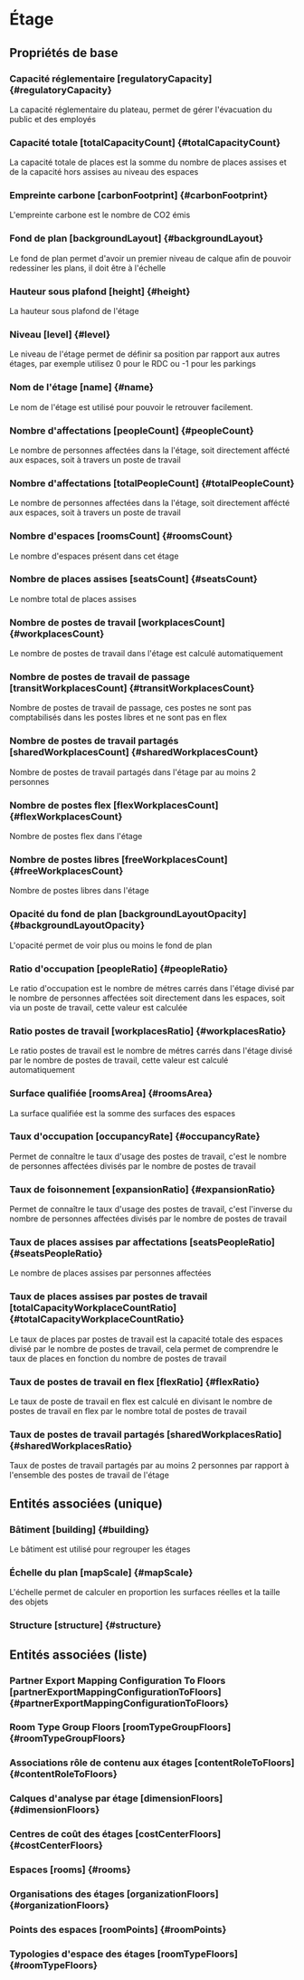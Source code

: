 # Étage
<!--- THIS FILE IS GENERATED PLEASE DO NOT EDIT IT DIRECTLY --->



## Propriétés de base

### Capacité réglementaire [regulatoryCapacity] {#regulatoryCapacity}
        
La capacité réglementaire du plateau, permet de gérer l'évacuation du public et des employés
### Capacité totale [totalCapacityCount] {#totalCapacityCount}
        
La capacité totale de places est la somme du nombre de places assises et de la capacité hors assises au niveau des espaces
### Empreinte carbone [carbonFootprint] {#carbonFootprint}
        
L'empreinte carbone est le nombre de CO2 émis
### Fond de plan [backgroundLayout] {#backgroundLayout}
        
Le fond de plan permet d'avoir un premier niveau de calque afin de pouvoir redessiner les plans, il doit être à l'échelle
### Hauteur sous plafond [height] {#height}
        
La hauteur sous plafond de l'étage
### Niveau [level] {#level}
        
Le niveau de l'étage permet de définir sa position par rapport aux autres étages, par exemple utilisez 0 pour le RDC ou -1 pour les parkings
### Nom de l'étage [name] {#name}
        
Le nom de l'étage est utilisé pour pouvoir le retrouver facilement.
### Nombre d'affectations [peopleCount] {#peopleCount}
        
Le nombre de personnes affectées dans la l'étage, soit directement affécté aux espaces, soit à travers un poste de travail
### Nombre d'affectations [totalPeopleCount] {#totalPeopleCount}
        
Le nombre de personnes affectées dans la l'étage, soit directement affécté aux espaces, soit à travers un poste de travail
### Nombre d'espaces [roomsCount] {#roomsCount}
        
Le nombre d'espaces présent dans cet étage
### Nombre de places assises [seatsCount] {#seatsCount}
        
Le nombre total de places assises
### Nombre de postes de travail [workplacesCount] {#workplacesCount}
        
Le nombre de postes de travail dans l'étage est calculé automatiquement
### Nombre de postes de travail de passage [transitWorkplacesCount] {#transitWorkplacesCount}
        
Nombre de postes de travail de passage, ces postes ne sont pas comptabilisés dans les postes libres et ne sont pas en flex
### Nombre de postes de travail partagés [sharedWorkplacesCount] {#sharedWorkplacesCount}
        
Nombre de postes de travail partagés dans l'étage par au moins 2 personnes
### Nombre de postes flex [flexWorkplacesCount] {#flexWorkplacesCount}
        
Nombre de postes flex dans l'étage
### Nombre de postes libres [freeWorkplacesCount] {#freeWorkplacesCount}
        
Nombre de postes libres dans l'étage
### Opacité du fond de plan [backgroundLayoutOpacity] {#backgroundLayoutOpacity}
        
L'opacité permet de voir plus ou moins le fond de plan
### Ratio d'occupation [peopleRatio] {#peopleRatio}
        
Le ratio d'occupation est le nombre de métres carrés dans l'étage divisé par le nombre de personnes affectées soit directement dans les espaces, soit via un poste de travail, cette valeur est calculée
### Ratio postes de travail [workplacesRatio] {#workplacesRatio}
        
Le ratio postes de travail est le nombre de métres carrés dans l'étage divisé par le nombre de postes de travail, cette valeur est calculé automatiquement
### Surface qualifiée [roomsArea] {#roomsArea}
        
La surface qualifiée est la somme des surfaces des espaces
### Taux d'occupation [occupancyRate] {#occupancyRate}
        
Permet de connaître le taux d'usage des postes de travail, c'est le nombre de personnes affectées divisés par le nombre de postes de travail
### Taux de foisonnement [expansionRatio] {#expansionRatio}
        
Permet de connaître le taux d'usage des postes de travail, c'est l'inverse du nombre de personnes affectées divisés par le nombre de postes de travail
### Taux de places assises par affectations [seatsPeopleRatio] {#seatsPeopleRatio}
        
Le nombre de places assises par personnes affectées
### Taux de places assises par postes de travail [totalCapacityWorkplaceCountRatio] {#totalCapacityWorkplaceCountRatio}
        
Le taux de places par postes de travail est la capacité totale des espaces divisé par le nombre de postes de travail, cela permet de comprendre le taux de places en fonction du nombre de postes de travail
### Taux de postes de travail en flex [flexRatio] {#flexRatio}
        
Le taux de poste de travail en flex est calculé en divisant le nombre de postes de travail en flex par le nombre total de postes de travail
### Taux de postes de travail partagés [sharedWorkplacesRatio] {#sharedWorkplacesRatio}
        
Taux de postes de travail partagés par au moins 2 personnes par rapport à l'ensemble des postes de travail de l'étage

## Entités associées (unique)

### Bâtiment [building] {#building}
        
Le bâtiment est utilisé pour regrouper les étages
### Échelle du plan [mapScale] {#mapScale}
        
L'échelle permet de calculer en proportion les surfaces réelles et la taille des objets
### Structure [structure] {#structure}
        


## Entités associées (liste)

###  Partner Export Mapping Configuration To Floors [partnerExportMappingConfigurationToFloors] {#partnerExportMappingConfigurationToFloors}
        

###  Room Type Group Floors [roomTypeGroupFloors] {#roomTypeGroupFloors}
        

### Associations rôle de contenu aux étages [contentRoleToFloors] {#contentRoleToFloors}
        

### Calques d'analyse par étage [dimensionFloors] {#dimensionFloors}
        

### Centres de coût des étages [costCenterFloors] {#costCenterFloors}
        

### Espaces [rooms] {#rooms}
        

### Organisations des étages [organizationFloors] {#organizationFloors}
        

### Points des espaces [roomPoints] {#roomPoints}
        

### Typologies d'espace des étages [roomTypeFloors] {#roomTypeFloors}
        




